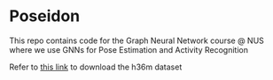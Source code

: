 # Poseidon

This repo contains code for the Graph Neural Network course @ NUS where we use GNNs for Pose Estimation and Activity Recognition

Refer to [this link](https://drive.google.com/drive/folders/1dX5K2IzJOe161FIgE2FyVfG8M-Cz2BbQ) to download the h36m dataset 